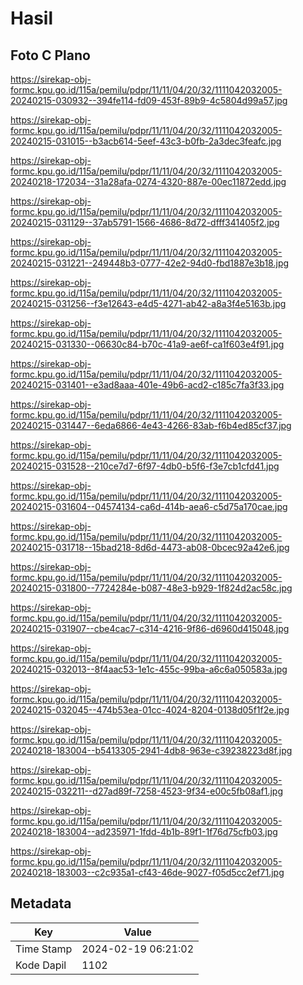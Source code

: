# Hasil

## Foto C Plano

https://sirekap-obj-formc.kpu.go.id/115a/pemilu/pdpr/11/11/04/20/32/1111042032005-20240215-030932--394fe114-fd09-453f-89b9-4c5804d99a57.jpg

https://sirekap-obj-formc.kpu.go.id/115a/pemilu/pdpr/11/11/04/20/32/1111042032005-20240215-031015--b3acb614-5eef-43c3-b0fb-2a3dec3feafc.jpg

https://sirekap-obj-formc.kpu.go.id/115a/pemilu/pdpr/11/11/04/20/32/1111042032005-20240218-172034--31a28afa-0274-4320-887e-00ec11872edd.jpg

https://sirekap-obj-formc.kpu.go.id/115a/pemilu/pdpr/11/11/04/20/32/1111042032005-20240215-031129--37ab5791-1566-4686-8d72-dfff341405f2.jpg

https://sirekap-obj-formc.kpu.go.id/115a/pemilu/pdpr/11/11/04/20/32/1111042032005-20240215-031221--249448b3-0777-42e2-94d0-fbd1887e3b18.jpg

https://sirekap-obj-formc.kpu.go.id/115a/pemilu/pdpr/11/11/04/20/32/1111042032005-20240215-031256--f3e12643-e4d5-4271-ab42-a8a3f4e5163b.jpg

https://sirekap-obj-formc.kpu.go.id/115a/pemilu/pdpr/11/11/04/20/32/1111042032005-20240215-031330--06630c84-b70c-41a9-ae6f-ca1f603e4f91.jpg

https://sirekap-obj-formc.kpu.go.id/115a/pemilu/pdpr/11/11/04/20/32/1111042032005-20240215-031401--e3ad8aaa-401e-49b6-acd2-c185c7fa3f33.jpg

https://sirekap-obj-formc.kpu.go.id/115a/pemilu/pdpr/11/11/04/20/32/1111042032005-20240215-031447--6eda6866-4e43-4266-83ab-f6b4ed85cf37.jpg

https://sirekap-obj-formc.kpu.go.id/115a/pemilu/pdpr/11/11/04/20/32/1111042032005-20240215-031528--210ce7d7-6f97-4db0-b5f6-f3e7cb1cfd41.jpg

https://sirekap-obj-formc.kpu.go.id/115a/pemilu/pdpr/11/11/04/20/32/1111042032005-20240215-031604--04574134-ca6d-414b-aea6-c5d75a170cae.jpg

https://sirekap-obj-formc.kpu.go.id/115a/pemilu/pdpr/11/11/04/20/32/1111042032005-20240215-031718--15bad218-8d6d-4473-ab08-0bcec92a42e6.jpg

https://sirekap-obj-formc.kpu.go.id/115a/pemilu/pdpr/11/11/04/20/32/1111042032005-20240215-031800--7724284e-b087-48e3-b929-1f824d2ac58c.jpg

https://sirekap-obj-formc.kpu.go.id/115a/pemilu/pdpr/11/11/04/20/32/1111042032005-20240215-031907--cbe4cac7-c314-4216-9f86-d6960d415048.jpg

https://sirekap-obj-formc.kpu.go.id/115a/pemilu/pdpr/11/11/04/20/32/1111042032005-20240215-032013--8f4aac53-1e1c-455c-99ba-a6c6a050583a.jpg

https://sirekap-obj-formc.kpu.go.id/115a/pemilu/pdpr/11/11/04/20/32/1111042032005-20240215-032045--474b53ea-01cc-4024-8204-0138d05f1f2e.jpg

https://sirekap-obj-formc.kpu.go.id/115a/pemilu/pdpr/11/11/04/20/32/1111042032005-20240218-183004--b5413305-2941-4db8-963e-c39238223d8f.jpg

https://sirekap-obj-formc.kpu.go.id/115a/pemilu/pdpr/11/11/04/20/32/1111042032005-20240215-032211--d27ad89f-7258-4523-9f34-e00c5fb08af1.jpg

https://sirekap-obj-formc.kpu.go.id/115a/pemilu/pdpr/11/11/04/20/32/1111042032005-20240218-183004--ad235971-1fdd-4b1b-89f1-1f76d75cfb03.jpg

https://sirekap-obj-formc.kpu.go.id/115a/pemilu/pdpr/11/11/04/20/32/1111042032005-20240218-183003--c2c935a1-cf43-46de-9027-f05d5cc2ef71.jpg


## Metadata

| Key        | Value               |
| ---------- | ------------------- |
| Time Stamp | 2024-02-19 06:21:02 |
| Kode Dapil | 1102                |



